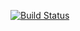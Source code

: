 [![Build Status](https://travis-ci.org/bwainstock/sstframes.svg?branch=master)](https://travis-ci.org/bwainstock/sstframes)
